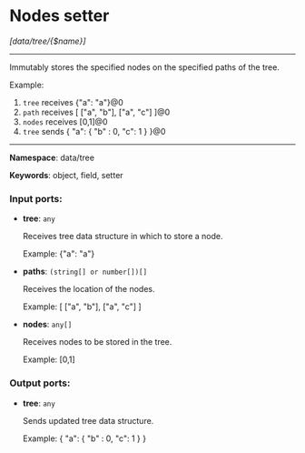 # Nodes setter

_[data/tree/{$name}]_

---

Immutably stores the specified nodes on the specified paths of the tree.

Example:
1. `tree` receives 
{"a": "a"}@0
2. `path` receives
[
  ["a", "b"],
  ["a", "c"]
]@0
3. `nodes` receives
[0,1]@0
4. `tree` sends
{
  "a": {
     "b" : 0,
     "c": 1
  }
}@0

---

__Namespace__: data/tree

__Keywords__: object, field, setter

### Input ports:

* __tree__: ` any `

    Receives tree data structure in which to store a node.
    
    Example:
    {"a": "a"}


* __paths__: ` (string[] or number[])[] `

    Receives the location of the nodes.
    
    Example:
    [
      ["a", "b"],
      ["a", "c"]
    ]


* __nodes__: ` any[] `

    Receives nodes to be stored in the tree.
    
    Example:
    [0,1]

### Output ports:

* __tree__: ` any `

    Sends updated tree data structure.
    
    Example:
    {
      "a": {
         "b" : 0,
         "c": 1
      }
    }

